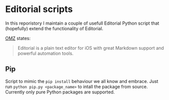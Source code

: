 # Editorial scripts

In this reporistory I maintain a couple of usefull Editorial Python script that (hopefully) extend the functionality of Editorial. 

[OMZ](http://omz-software.com/editorial/) states:
> Editorial is a plain text editor for iOS with great Markdown support and powerful automation tools.

## Pip

Script to mimic the `pip install` behaviour we all know and embrace. Just run `python pip.py <package_name>` to intall the package from source. Currently only pure Python packages are supported.